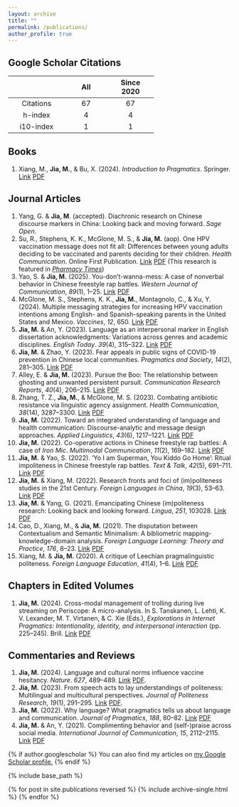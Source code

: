 ```yaml
---
layout: archive
title: ""
permalink: /publications/
author_profile: true
---
```


<style>
table {
    width: 65%; /* Set table width to 65% of the screen */
    border-collapse: collapse;
    margin: 0; /* Align to the left */
}
table th:first-of-type {
    width: 17%;
}
table th:nth-of-type(2) {
    width: 16%;
}
table th:nth-of-type(3) {
    width: 17%;
}
table th:nth-of-type(4) {
    width: 17%;
}
table th:nth-of-type(5) {
    width: 16%;
}
table th:nth-of-type(6) {
    width: 17%;
}
th, td {
    font-size: $type-size-6; /* Set font size for table text */
        }
</style>

Google Scholar Citations
-----

|               |     All       |   Since 2020  |
|:-------------:|:-------------:|:-------------:|   
|    Citations  |      67       |       67      |
|     h-index   |       4       |        4      |
|    i10-index  |       1       |        1      |

Books
-----

1. Xiang, M., **Jia, M.**, & Bu, X. (2024). *Introduction to Pragmatics*. Springer. [Link](https://link.springer.com/book/9789819964635) [PDF](https://jamesmianjia.github.io/files/Xiang_Jia_Bu_2024_Springer.pdf) 

Journal Articles
-----

1. Yang, G. & **Jia, M**. (accepted). Diachronic research on Chinese discourse markers in China: Looking back and moving forward. *Sage Open*.
2. Su, R., Stephens, K. K., McGlone, M. S., & **Jia, M.** (aop). One HPV vaccination message does not fit all: Differences between young adults deciding to be vaccinated and parents deciding for their children. *Health Communication*. Online First Publication. [Link](http://dx.doi.org/10.1080/10410236.2024.2417115) [PDF](https://jamesmianjia.github.io/files/Su_Stephens_McGlone_Jia_2024_HC.pdf) (This research is featured in [*Pharmacy Times*](https://www.pharmacytimes.com/view/varying-messaging-strategies-increases-likelihood-of-vaccination-against-hpv))
3. Yao, S. & **Jia, M.** (2025). You-don’t-wanna-mess: A case of nonverbal behavior in Chinese freestyle rap battles. *Western Journal of Communication*, *89*(1), 1–25. [Link](https://doi.org/10.1080/10570314.2023.2257638) [PDF](https://jamesmianjia.github.io/files/Yao_Jia_2025_WJC.pdf)
4. McGlone, M. S., Stephens, K. K., **Jia, M.**, Montagnolo, C., & Xu, Y. (2024). Multiple messaging strategies for increasing HPV vaccination intentions among English- and Spanish-speaking parents in the United States and Mexico. *Vaccines*, *12*, 650. [Link](https://doi.org/10.3390/vaccines12060650) [PDF](https://jamesmianjia.github.io/files/McGlone_Stephens_Jia_Vaccines_2024.pdf)
5. **Jia, M.** & An, Y. (2023). Language as an interpersonal marker in English dissertation acknowledgments: Variations across genres and academic disciplines. *English Today*. *39*(4), 315–322. [Link](https://doi.org/10.1017/S026607842200027X) [PDF](https://jamesmianjia.github.io/files/Jia_An_ET.pdf)
6. **Jia, M.** & Zhao, Y. (2023). Fear appeals in public signs of COVID-19 prevention in Chinese local communities. *Pragmatics and Society*, *14*(2), 281–305. [Link](https://doi.org/10.1075/ps.22009.jia) [PDF](https://jamesmianjia.github.io/files/Jia_Zhao_2023_PS.pdf)
7. Alley, E. & **Jia, M.** (2023). Pursue the Boo: The relationship between ghosting and unwanted persistent pursuit. *Communication Research Reports*, *40*(4), 206–215. [Link](https://www.tandfonline.com/doi/full/10.1080/08824096.2023.2235273) [PDF](https://jamesmianjia.github.io/files/Alley_Jia_2023_CRR.pdf)
8. Zhang, T. Z., **Jia, M.**, & McGlone, M. S. (2023). Combating antibiotic resistance via linguistic agency assignment. *Health Communication*, *38*(14), 3287–3300. [Link](https://doi.org/10.1080/10410236.2022.2147125) [PDF](https://jamesmianjia.github.io/files/Zhang_Jia_McGlone_HC.pdf)
9. **Jia, M.** (2022). Toward an integrated understanding of language and health communication: Discourse-analytic and message design approaches. *Applied Linguistics*, *43*(6), 1217–1221. [Link](https://doi.org/10.1093/applin/amac063) [PDF](https://jamesmianjia.github.io/files/Jia_2022_AL.pdf)
10. **Jia, M.** (2022). Co-operative actions in Chinese freestyle rap battles: A case of *Iron Mic*. *Multimodal Communication*, *11*(2), 169–182. [Link](https://doi.org/10.1515/mc-2022-0002) [PDF](https://jamesmianjia.github.io/files/Jia_2022_MC.pdf)
11. **Jia, M.** & Yao, S. (2022). ‘Yo I am Superman, You Kiddo Go Home’: Ritual impoliteness in Chinese freestyle rap battles. *Text & Talk*, *42*(5), 691–711. [Link](https://doi.org/10.1515/text-2020-0097) [PDF](https://jamesmianjia.github.io/files/Jia_Yao_2022_TT.pdf)
12. **Jia, M.** & Xiang, M. (2022). Research fronts and foci of (im)politeness studies in the 21st Century. *Foreign Languages in China*, *19*(3), 53–63. [Link](https://doi.org/10.13564/j.cnki.issn.1672-9382.2022.03.004) [PDF](https://jamesmianjia.github.io/files/Jia_Xiang_2022_FLC.pdf)
13. **Jia, M.** & Yang, G. (2021). Emancipating Chinese (im)politeness research: Looking back and looking forward. *Lingua*, *251*, 103028. [Link](https://doi.org/10.1016/j.lingua.2020.103028) [PDF](https://jamesmianjia.github.io/files/Jia_Yang_2021_Lingua.pdf)
14. Cao, D., Xiang, M., & **Jia, M.** (2021). The disputation between Contextualism and Semantic Minimalism: A bibliometric mapping-knowledge-domain analysis. *Foreign Language Learning: Theory and Practice*, *176*, 8–23. [Link](http://www.teachlanguage.ecnu.edu.cn/CN/Y2021/V176/I4/8) [PDF](https://jamesmianjia.github.io/files/Cao_Xiang_Jia_2021_FLLTP.pdf)
15. Xiang, M. & **Jia, M.** (2020). A critique of Leechian pragmalinguistic politeness. *Foreign Language Education*, *41*(4), 1–6. [Link](https://doi.org/10.16362/j.cnki.cn61-1023/h.2020.04.001) [PDF](https://jamesmianjia.github.io/files/Xiang_Jia_2020_FLE.pdf)

Chapters in Edited Volumes
-----

1. **Jia, M.** (2024). Cross-modal management of trolling during live streaming on Periscope: A micro-analysis. In S. Tanskanen, L. Lehti, K. V. Lexander, M. T. Virtanen, & C. Xie (Eds.), *Explorations in Internet Pragmatics: Intentionality, identity, and interpersonal interaction* (pp. 225–245). Brill. [Link](https://doi.org/10.1163/9789004694453_011) [PDF](https://jamesmianjia.github.io/files/Jia_2024_EIP.pdf)

Commentaries and Reviews
-----

1. **Jia, M.** (2024). Language and cultural norms influence vaccine hesitancy. *Nature*. *627*, 489–489. [Link](https://doi.org/10.1038/d41586-024-00826-x) [PDF](https://jamesmianjia.github.io/files/Jia_2024_Nature.pdf).
2. **Jia, M.** (2023). From speech acts to lay understandings of politeness: Multilingual and multicultural perspectives. *Journal of Politeness Research*, *19*(1), 291–295. [Link](https://doi.org/10.1515/pr-2021-0027) [PDF](https://jamesmianjia.github.io/files/Jia_2023_JPR.pdf).
3. **Jia, M.** (2022). Why language? What pragmatics tells us about language and communication. *Journal of Pragmatics*, *188*, 80–82. [Link](https://doi.org/10.1016/j.pragma.2021.12.005) [PDF](https://jamesmianjia.github.io/files/Jia_2022_JoP.pdf)
4. **Jia, M.** & An, Y. (2021). Complimenting behavior and (self-)praise across social media. *International Journal of Communication*, *15*, 2112–2115. [Link](https://ijoc.org/index.php/ijoc/article/view/17620/3433) [PDF](https://jamesmianjia.github.io/files/Jia_An_2021_IJoC.pdf)


{% if author.googlescholar %}
  You can also find my articles on <u><a href="{{author.googlescholar}}">my Google Scholar profile</a>.</u>
{% endif %}

{% include base_path %}

{% for post in site.publications reversed %}
  {% include archive-single.html %}
{% endfor %}
